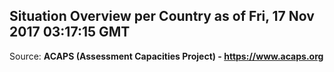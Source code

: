 ## Situation Overview per Country as of Fri, 17 Nov 2017 03:17:15 GMT

Source: **ACAPS (Assessment Capacities Project) - https://www.acaps.org**